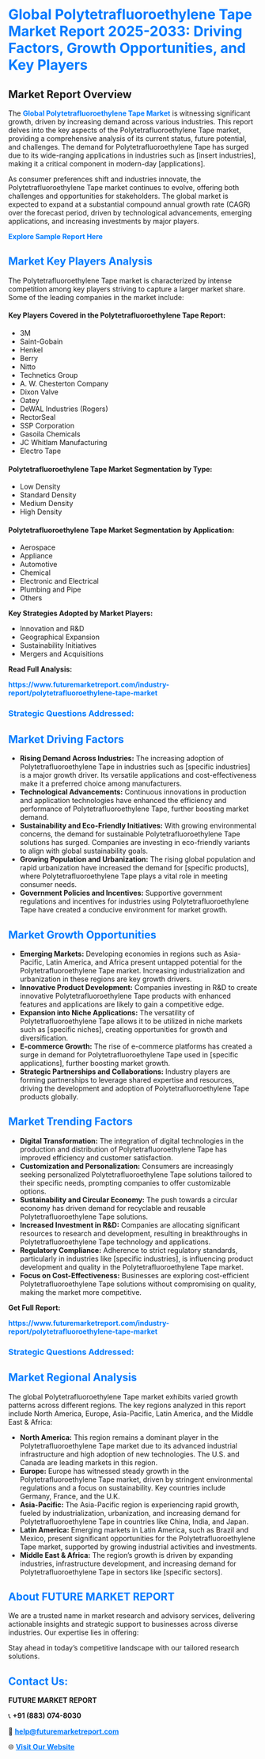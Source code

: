 <h1 style="color: #007BFF;">Global Polytetrafluoroethylene Tape Market Report 2025-2033: Driving Factors, Growth Opportunities, and Key Players</h1>

<section id="overview">
<h2>Market Report Overview</h2>
<p>The <a href="https://www.futuremarketreport.com/industry-report/polytetrafluoroethylene-tape-market" style="color: #007BFF; text-decoration: none;"><strong>Global Polytetrafluoroethylene Tape Market</strong></a> is witnessing significant growth, driven by increasing demand across various industries. This report delves into the key aspects of the Polytetrafluoroethylene Tape market, providing a comprehensive analysis of its current status, future potential, and challenges. The demand for Polytetrafluoroethylene Tape has surged due to its wide-ranging applications in industries such as [insert industries], making it a critical component in modern-day [applications].</p>
<p>As consumer preferences shift and industries innovate, the Polytetrafluoroethylene Tape market continues to evolve, offering both challenges and opportunities for stakeholders. The global market is expected to expand at a substantial compound annual growth rate (CAGR) over the forecast period, driven by technological advancements, emerging applications, and increasing investments by major players.</p>
</section>

<section id="overview">
<p><a href="https://www.futuremarketreport.com/request-sample/reportId=103038" style="color: #007BFF; text-decoration: none;"><strong>Explore Sample Report Here</strong></a></p>
</section>

<section id="key-players">
<h2 style="color: #007BFF;">Market Key Players Analysis</h2>
<p>The Polytetrafluoroethylene Tape market is characterized by intense competition among key players striving to capture a larger market share. Some of the leading companies in the market include:</p>
<h4>Key Players Covered in the Polytetrafluoroethylene Tape Report:</h4>
<ul><li>3M</li><li>Saint-Gobain</li><li>Henkel</li><li>Berry</li><li>Nitto</li><li>Technetics Group</li><li>A. W. Chesterton Company</li><li>Dixon Valve</li><li>Oatey</li><li>DeWAL Industries (Rogers)</li><li>RectorSeal</li><li>SSP Corporation</li><li>Gasoila Chemicals</li><li>JC Whitlam Manufacturing</li><li>Electro Tape</li></ul>
<h4>Polytetrafluoroethylene Tape Market Segmentation by Type:</h4>
<ul><li>Low Density</li><li>Standard Density</li><li>Medium Density</li><li>High Density</li></ul>

<h4>Polytetrafluoroethylene Tape Market Segmentation by Application:</h4>
<ul><li>Aerospace</li><li>Appliance</li><li>Automotive</li><li>Chemical</li><li>Electronic and Electrical</li><li>Plumbing and Pipe</li><li>Others</li></ul>
<p><strong>Key Strategies Adopted by Market Players:</strong></p>
<ul>
<li>Innovation and R&D</li>
<li>Geographical Expansion</li>
<li>Sustainability Initiatives</li>
<li>Mergers and Acquisitions</li>
</ul>
</section>

<section>
<p><strong>Read Full Analysis: </strong></p><a href="https://www.futuremarketreport.com/industry-report/polytetrafluoroethylene-tape-market" style="color: #007BFF; text-decoration: none;"><strong>https://www.futuremarketreport.com/industry-report/polytetrafluoroethylene-tape-market</strong></a>
<h3 style="color: #007BFF;">Strategic Questions Addressed:</h3>
</section>

<section id="driving-factors">
<h2 style="color: #007BFF;">Market Driving Factors</h2>
<ul>
<li><strong>Rising Demand Across Industries:</strong> The increasing adoption of Polytetrafluoroethylene Tape in industries such as [specific industries] is a major growth driver. Its versatile applications and cost-effectiveness make it a preferred choice among manufacturers.</li>
<li><strong>Technological Advancements:</strong> Continuous innovations in production and application technologies have enhanced the efficiency and performance of Polytetrafluoroethylene Tape, further boosting market demand.</li>
<li><strong>Sustainability and Eco-Friendly Initiatives:</strong> With growing environmental concerns, the demand for sustainable Polytetrafluoroethylene Tape solutions has surged. Companies are investing in eco-friendly variants to align with global sustainability goals.</li>
<li><strong>Growing Population and Urbanization:</strong> The rising global population and rapid urbanization have increased the demand for [specific products], where Polytetrafluoroethylene Tape plays a vital role in meeting consumer needs.</li>
<li><strong>Government Policies and Incentives:</strong> Supportive government regulations and incentives for industries using Polytetrafluoroethylene Tape have created a conducive environment for market growth.</li>
</ul>
</section>

<section id="growth-opportunities">
<h2 style="color: #007BFF;">Market Growth Opportunities</h2>
<ul>
<li><strong>Emerging Markets:</strong> Developing economies in regions such as Asia-Pacific, Latin America, and Africa present untapped potential for the Polytetrafluoroethylene Tape market. Increasing industrialization and urbanization in these regions are key growth drivers.</li>
<li><strong>Innovative Product Development:</strong> Companies investing in R&D to create innovative Polytetrafluoroethylene Tape products with enhanced features and applications are likely to gain a competitive edge.</li>
<li><strong>Expansion into Niche Applications:</strong> The versatility of Polytetrafluoroethylene Tape allows it to be utilized in niche markets such as [specific niches], creating opportunities for growth and diversification.</li>
<li><strong>E-commerce Growth:</strong> The rise of e-commerce platforms has created a surge in demand for Polytetrafluoroethylene Tape used in [specific applications], further boosting market growth.</li>
<li><strong>Strategic Partnerships and Collaborations:</strong> Industry players are forming partnerships to leverage shared expertise and resources, driving the development and adoption of Polytetrafluoroethylene Tape products globally.</li>
</ul>
</section>

<section id="trending-factors">
<h2 style="color: #007BFF;">Market Trending Factors</h2>
<ul>
<li><strong>Digital Transformation:</strong> The integration of digital technologies in the production and distribution of Polytetrafluoroethylene Tape has improved efficiency and customer satisfaction.</li>
<li><strong>Customization and Personalization:</strong> Consumers are increasingly seeking personalized Polytetrafluoroethylene Tape solutions tailored to their specific needs, prompting companies to offer customizable options.</li>
<li><strong>Sustainability and Circular Economy:</strong> The push towards a circular economy has driven demand for recyclable and reusable Polytetrafluoroethylene Tape solutions.</li>
<li><strong>Increased Investment in R&D:</strong> Companies are allocating significant resources to research and development, resulting in breakthroughs in Polytetrafluoroethylene Tape technology and applications.</li>
<li><strong>Regulatory Compliance:</strong> Adherence to strict regulatory standards, particularly in industries like [specific industries], is influencing product development and quality in the Polytetrafluoroethylene Tape market.</li>
<li><strong>Focus on Cost-Effectiveness:</strong> Businesses are exploring cost-efficient Polytetrafluoroethylene Tape solutions without compromising on quality, making the market more competitive.</li>
</ul>
</section>

<section>
<p><strong>Get Full Report: </strong></p><a href="https://www.futuremarketreport.com/industry-report/polytetrafluoroethylene-tape-market" style="color: #007BFF; text-decoration: none;"><strong>https://www.futuremarketreport.com/industry-report/polytetrafluoroethylene-tape-market</strong></a>
<h3 style="color: #007BFF;">Strategic Questions Addressed:</h3>
</section>


<section id="regional-analysis">
<h2 style="color: #007BFF;">Market Regional Analysis</h2>
<p>The global Polytetrafluoroethylene Tape market exhibits varied growth patterns across different regions. The key regions analyzed in this report include North America, Europe, Asia-Pacific, Latin America, and the Middle East & Africa:</p>
<ul>
<li><strong>North America:</strong> This region remains a dominant player in the Polytetrafluoroethylene Tape market due to its advanced industrial infrastructure and high adoption of new technologies. The U.S. and Canada are leading markets in this region.</li>
<li><strong>Europe:</strong> Europe has witnessed steady growth in the Polytetrafluoroethylene Tape market, driven by stringent environmental regulations and a focus on sustainability. Key countries include Germany, France, and the U.K.</li>
<li><strong>Asia-Pacific:</strong> The Asia-Pacific region is experiencing rapid growth, fueled by industrialization, urbanization, and increasing demand for Polytetrafluoroethylene Tape in countries like China, India, and Japan.</li>
<li><strong>Latin America:</strong> Emerging markets in Latin America, such as Brazil and Mexico, present significant opportunities for the Polytetrafluoroethylene Tape market, supported by growing industrial activities and investments.</li>
<li><strong>Middle East & Africa:</strong> The region’s growth is driven by expanding industries, infrastructure development, and increasing demand for Polytetrafluoroethylene Tape in sectors like [specific sectors].</li>
</ul>
</section>

<footer>
<h2 style="color: #007BFF;">About FUTURE MARKET REPORT</h2>
<p>We are a trusted name in market research and advisory services, delivering actionable insights and strategic support to businesses across diverse industries. Our expertise lies in offering:</p>

<p>Stay ahead in today’s competitive landscape with our tailored research solutions.</p>

<h2 style="color: #007BFF;">Contact Us:</h2>
<p><strong>FUTURE MARKET REPORT</strong></p>
<p>📞 <strong>+91 (883) 074-8030</strong></p>
<p>📧 <strong><a href="mailto:help@futuremarketreport.com" style="color: #007BFF;">help@futuremarketreport.com</a></strong></p>
<p>🌐 <strong><a href="https://www.futuremarketreport.com/" style="color: #007BFF;">Visit Our Website</a></strong></p>
</footer>